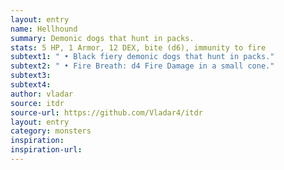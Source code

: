 ```yaml
---
layout: entry 
name: Hellhound
summary: Demonic dogs that hunt in packs.
stats: 5 HP, 1 Armor, 12 DEX, bite (d6), immunity to fire
subtext1: " • Black fiery demonic dogs that hunt in packs."
subtext2: " • Fire Breath: d4 Fire Damage in a small cone."
subtext3: 
subtext4: 
author: vladar
source: itdr
source-url: https://github.com/Vladar4/itdr
layout: entry
category: monsters
inspiration: 
inspiration-url: 
---
```

